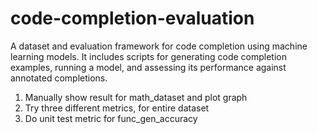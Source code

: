 # code-completion-evaluation
A dataset and evaluation framework for code completion using machine learning models. It includes scripts for generating code completion examples, running a model, and assessing its performance against annotated completions.

1. Manually show result for math_dataset and plot graph
2. Try three different metrics, for entire dataset
3. Do unit test metric for func_gen_accuracy
